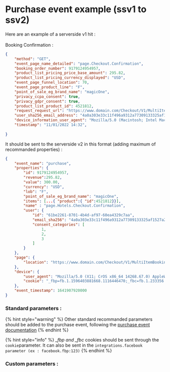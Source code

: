 # Purchase event example (ssv1 to ssv2)

Here are an example of a serverside v1 hit : \
\
Booking Confirmation :

```json
{
    "method": "GET",
    "event_page_name_detailed": "page.Checkout.Confirmation",
    "booking_order_number": 9179124954957,
    "product_list_pricing_price_base_amount": 295.82,
    "product_list_pricing_currency_displayed": "USD",
    "event_page_funnel_location": 70,
    "event_page_product_line": "F",
    "point_of_sale_eg_brand_name": "magicOne",
    "privacy_ccpa_consent": true,
    "privacy_gdpr_consent": true,
    "product_list_product_id": 4521812,
    "request_request_url": "https://www.domain.com/Checkout/V1/MultiItemBookingConfirmation",
    "user_sha256_email_address": "4a0a303e33c11f496a9312a77309133325af1527a26d9d95cf74b81feba9c955",
    "device_information_user_agent": "Mozilla/5.0 (Macintosh; Intel Mac OS X 10_15_7) AppleWebKit/537.36 (KHTML, like Gecko) Chrome/96.0.4664.110 Safari/537.36 Edg/96.0.1054.62",
    "timestamp": "11/01/2022 14:32",
 
}
```

It should be sent to the serverside v2 in this format (adding maximum of recommanded properties) :&#x20;

```json
{
    "event_name": "purchase",
    "properties": {
        "id": 9179124954957,
        "revenue":295.82,
        "value": 300.00,
        "currency": "USD",
        "lob": "F",
        "point_of_sale_eg_brand_name": "magicOne",
        "items": [...{ "product":{ "id":4521812}}],
        "name" : "page.Hotels.Checkout.Confirmation",
        "user": {
            "id": "61be2261-8701-4b4d-af97-60ea4329c7aa",
            "email_sha256": "4a0a303e33c11f496a9312a77309133325af1527a26d9d95cf74b81feba9c955",
            "consent_categories": [
                1,
                2,
                3
            ]
        }
    },
    "page": {
        "location": "https://www.domain.com/Checkout/V1/MultiItemBookingConfirmation"
    },
    "device": {
        "user_agent": "Mozilla/5.0 (X11; CrOS x86_64 14268.67.0) AppleWebKit/537.36 (KHTML, like Gecko) Chrome/96.0.4664.111 Safari/537.36",
        "cookie": "_fbp=fb.1.1596403881668.1116446470;_fbc=fb.1.233356.5656565;"
    },
    "event_timestamp": 1641907920000
}
```

### Standard parameters :&#x20;

{% hint style="warning" %}
Other standard recommanded parameters should be added to the purchase event, following the [purchase event documentation](https://community.commandersact.com/platform-x/developers/tracking/events-reference#purchase)
{% endhint %}

{% hint style="info" %}
_\_fbp and \_fbc_ cookies should be sent through the `cookie`parameter. It can also be sent in the `integrations.facebook parameter (ex : facebook.fbp:123)`
{% endhint %}

### Custom parameters :
